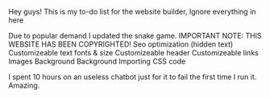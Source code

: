 Hey guys!
This is my to-do list for the website builder, Ignore everything in here

Due to popular demand I updated the snake game.
IMPORTANT NOTE: THIS WEBSITE HAS BEEN COPYRIGHTED!
Seo optimization (hidden text)
Customizeable text fonts & size
Customizeable header
Customizeable links
Images
Background 
Background
Importing CSS code



I spent 10 hours on an useless chatbot just for it to fail the first time I run it. Amazing.

